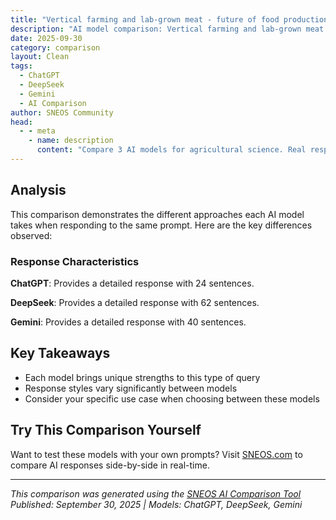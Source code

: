 ```yaml
---
title: "Vertical farming and lab-grown meat - future of food production"
description: "AI model comparison: Vertical farming and lab-grown meat - future of food production..."
date: 2025-09-30
category: comparison
layout: Clean
tags:
  - ChatGPT
  - DeepSeek
  - Gemini
  - AI Comparison
author: SNEOS Community
head:
  - - meta
    - name: description
      content: "Compare 3 AI models for agricultural science. Real responses from ChatGPT, DeepSeek, Gemini with detailed analysis."
---
```


<ChatComparison
  title="Vertical farming and lab-grown meat - future of food production"
  prompt="Vertical farming and lab-grown meat - future of food production"
  :responses='{
    "ChatGPT": "Certainly! Here\u2019s an overview of **vertical farming** and **lab-grown meat** as the future of food production:\n\n---\n\n### Vertical Farming\n\n**What is it?**  \nVertical farming involves growing crops in vertically stacked layers, often integrated into controlled-environment agriculture (CEA) systems such as skyscrapers, shipping containers, or repurposed warehouses.\n\n**Advantages:**\n- **Space Efficiency:** Maximizes crop yield per square foot, ideal for urban settings with limited land.\n- **Year-Round Production:** Controlled environments allow for continuous crop production regardless of season or climate.\n- **Reduced Water Usage:** Uses hydroponics, aeroponics, or aquaponics systems that consume significantly less water than traditional farming.\n- **Less Pesticide Use:** Controlled environments reduce or eliminate the need for pesticides.\n- **Reduced Transportation Emissions:** Located close to urban consumers, lowering the carbon footprint related to food transport.\n\n**Challenges:**\n- High initial setup and operational costs due to technology and energy use.\n- Energy consumption can be significant, especially for lighting and climate control.\n- Crop variety may be limited primarily to leafy greens, herbs, and some fruits.\n\n---\n\n### Lab-Grown Meat (Cultured Meat)\n\n**What is it?**  \nLab-grown meat is produced by culturing animal cells in vitro, creating real meat without raising or slaughtering animals.\n\n**Advantages:**\n- **Environmental Impact:** Potentially lower greenhouse gas emissions, water usage, and land requirements compared to traditional livestock farming.\n- **Animal Welfare:** Eliminates the need to raise and slaughter animals.\n- **Food Security:** Can be produced anywhere, reducing reliance on farmland and vulnerable supply chains.\n- **Customization:** Composition can be controlled to reduce fat, increase nutrients, or tailor taste and texture.\n\n**Challenges:**\n- **Cost:** Currently expensive to produce, though costs are rapidly decreasing with technological advances.\n- **Scaling:** Scaling up production to meet global demand remains a technical and economic hurdle.\n- **Regulatory and Consumer Acceptance:** Regulatory frameworks are still evolving; consumer perception and willingness to adopt cultured meat vary by region.\n\n---\n\n### The Future Outlook\n\n- Both technologies offer promising solutions to address challenges posed by global population growth, climate change, and sustainability concerns.\n- Integration with renewable energy and advances in biotechnology and AI could further improve efficiency and reduce costs.\n- Vertical farming and lab-grown meat may complement traditional agriculture, contributing to a diversified, resilient, and sustainable food system.\n\n---\n\nIf you want, I can provide detailed examples, statistics, or discuss potential socio-economic impacts related to these food production innovations!",
    "DeepSeek": "Of course. Let\u0027s dive into the future of food production, focusing on vertical farming and lab-grown meat. These two technologies represent a paradigm shift from traditional agriculture, aiming to address some of its most pressing challenges.\n\n### The Core Problem: Why We Need Alternatives\n\nTraditional agriculture, while the bedrock of our civilization, faces immense strain:\n\n*   **Land Use:** Agriculture uses about 50% of the world\u0027s habitable land, a major driver of deforestation and biodiversity loss.\n*   **Water Consumption:** It accounts for ~70% of global freshwater use.\n*   **Emissions:** Livestock alone contributes nearly 15% of all anthropogenic greenhouse gas emissions.\n*   **Supply Chain Vulnerability:** Long supply chains are vulnerable to disruption (as seen during the pandemic) and result in food waste.\n*   **Population Growth:** By 2050, we\u0027ll need to feed nearly 10 billion people, a task for which current methods may be insufficient.\n\nVertical farming and lab-grown meat offer solutions to these specific issues.\n\n---\n\n### 1. Vertical Farming: Growing Up, Not Out\n\n**What it is:** The practice of growing crops in vertically stacked layers, often in controlled environments like warehouses or shipping containers, using hydroponics, aeroponics, or aquaponics.\n\n**Key Advantages:**\n\n*   **Massive Land Efficiency:** Grows 10x to 100x more food per square meter than traditional farms. It can be done in urban centers, reducing transport distance.\n*   **Extreme Water Savings:** Uses up to 95% less water by recycling it in a closed-loop system.\n*   **Year-Round, Weather-Independent Production:** Not subject to droughts, floods, or pests, ensuring a consistent, reliable yield.\n*   **No Pesticides:** The sealed environment eliminates the need for harmful chemical pesticides.\n*   **Fresher Produce \u0026 Reduced Food Miles:** Food can be grown directly in cities, reaching consumers within hours of harvest.\n\n**Current Challenges \u0026 Limitations:**\n\n*   **High Initial Capital Cost:** Setting up a high-tech facility with LED lighting, climate control, and robotics is expensive.\n*   **High Energy Consumption:** The \u0022Achilles\u0027 heel\u0022 of vertical farming. The energy for LEDs and climate control can be significant, though renewable energy and efficiency gains are helping.\n*   **Limited Crop Variety:** Currently, it\u0027s economically viable mostly for high-value, fast-growing leafy greens (lettuce, kale, herbs) and some strawberries. It\u0027s not suitable for staple crops like wheat, corn, or rice.\n*   **Technical Expertise:** Requires a skilled workforce of agronomists and engineers.\n\n**The Future:** The focus is on driving down energy costs with more efficient LEDs and integrating renewable energy. We\u0027ll also see more automation with AI and robotics managing everything from seeding to harvesting.\n\n---\n\n### 2. Lab-Grown Meat (Cultivated Meat): Meat Without the Animal\n\n**What it is:** Also known as cultivated or cell-based meat, it is genuine animal meat produced by cultivating animal cells in a bioreactor, bypassing the need to raise and slaughter entire animals.\n\n**The Process (Simplified):**\n1.  **Cell Collection:** A small sample of stem cells is painlessly taken from a living animal (via biopsy).\n2.  **Cell Cultivation:** The cells are placed in a nutrient-rich culture medium (containing amino acids, sugars, vitamins) inside a bioreactor.\n3.  **Structuring:** The cells multiply and are encouraged to form muscle tissue (myofibers). Scaffolding is often used to give the meat a desired structure (like a steak).\n4.  **Harvesting:** The final product is harvested, cooked, and consumed.\n\n**Key Advantages:**\n\n*   **Dramatically Lower Environmental Impact:** Estimates suggest reductions of up to 95% in land use and 75-95% in water use and greenhouse gas emissions compared to conventional beef.\n*   **Elimination of Animal Slaughter:** Aligns with ethical concerns for animal welfare.\n*   **Reduced Zoonotic Disease Risk:** No crowded, unsanitary factory farms, lowering the risk of diseases like avian flu or swine flu jumping to humans.\n*   **Controlled Nutrition:** The fat content and nutritional profile can be precisely engineered to be healthier.\n*   **Food Safety:** Produced in a sterile, lab-like environment, free from fecal contamination and antibiotics.\n\n**Current Challenges \u0026 Limitations:**\n\n*   **Extremely High Cost:** The first lab-grown burger in 2013 cost $330,000. Prices have dropped dramatically (into the hundreds per burger), but it\u0027s still not cost-competitive with conventional meat.\n*   **Scaling Up Production:** Moving from small labs to massive, cost-effective bioreactor facilities is the industry\u0027s biggest hurdle.\n*   **Regulatory Hurdles:** Gaining approval from bodies like the FDA and USDA (which it has now received in the US and Singapore) is a complex and lengthy process.\n*   **The \u0022Yuck\u0022 Factor \u0026 Consumer Acceptance:** Some consumers are hesitant about \u0022lab-made\u0022 food, viewing it as unnatural.\n*   **Fetal Bovine Serum (FBS):** Historically, the growth medium relied on this expensive and ethically problematic serum from cow fetuses. The industry is racing to develop affordable, animal-free alternatives.\n\n**The Future:** The key is achieving price parity with conventional meat through technological breakthroughs in cell lines and growth media. We\u0027ll likely see hybrid products first (e.g., blended plant-based and cultivated meat) before 100% cultivated steaks become mainstream.\n\n---\n\n### The Synergistic Future of Food\n\nThese two technologies are not in competition; they are complementary pillars of a more resilient and sustainable food system.\n\n*   **Vertical Farming** will supply the **fresh, leafy greens and vegetables** to urban populations.\n*   **Lab-Grown Meat** will supply the **protein** for meat-eaters, drastically reducing the environmental hoofprint of their diet.\n\nTogether, they could transform our relationship with food:\n\n*   **Resilient Cities:** Megacities could become more self-sufficient in food production.\n*   **Land Rewilding:** Vast tracts of farmland could be returned to nature, helping to combat climate change and restore biodiversity.\n*   **A More Ethical Plate:** Consumers could enjoy meat and fresh produce with a dramatically lower ethical and environmental cost.\n\n**Conclusion:**\n\nWhile challenges remain, vertical farming and lab-grown meat are not mere science fiction. They are rapidly evolving, commercially viable technologies that are already beginning to reshape our food landscape. They represent a necessary and powerful evolution in how we feed our growing planet\u2014one that is more efficient, humane, and sustainable. The farm of the future may be a combination of a sun-drenched field for staple crops, a vertical farm on the city\u0027s edge for greens, and a clean food production facility for meat.",
    "Gemini": "## Vertical Farming and Lab-Grown Meat: Promising Pillars of the Future of Food Production\n\nBoth vertical farming and lab-grown meat (also known as cultivated or cell-based meat) are innovative technologies poised to revolutionize food production. They offer potential solutions to the growing challenges of feeding a rapidly increasing global population while minimizing environmental impact.\n\n**Vertical Farming:**\n\n**What is it?**  Vertical farming involves growing crops in vertically stacked layers, often indoors in controlled environments. It utilizes technologies like hydroponics, aeroponics, and aquaponics to deliver nutrients directly to plant roots.\n\n**Potential Benefits:**\n\n*   **Increased Yield:** Significantly higher yields per square foot compared to traditional agriculture due to controlled environment and year-round production.\n*   **Reduced Land Use:**  Minimal land required, allowing for food production in urban areas, reducing transportation distances and carbon footprint.\n*   **Water Conservation:**  Recirculating water systems dramatically reduce water usage compared to conventional farming.\n*   **Pesticide \u0026 Herbicide Reduction:** Controlled environments minimize pest and disease pressure, reducing the need for harmful chemicals.\n*   **Climate Control:**  Year-round production regardless of external weather conditions, ensuring consistent supply.\n*   **Improved Food Quality:**  Controlled environment allows for optimized growing conditions, potentially leading to higher nutrient content and better taste.\n*   **Job Creation:**  New opportunities in technology, engineering, and agriculture in urban settings.\n\n**Challenges:**\n\n*   **High Initial Investment:** Setting up a vertical farm requires significant capital expenditure for infrastructure, technology, and energy systems.\n*   **Energy Consumption:** Artificial lighting and climate control can be energy-intensive, leading to high operational costs and potential environmental impact if not powered by renewable sources.\n*   **Limited Crop Variety:** Currently, vertical farming is most effective for leafy greens, herbs, and some fruits and vegetables. Expanding to staple crops like grains and rice is a challenge.\n*   **Technical Expertise:**  Requires skilled labor to manage the complex systems and optimize growing conditions.\n*   **Profitability Concerns:**  Balancing high initial investment and operational costs with competitive pricing remains a challenge for widespread adoption.\n\n**Lab-Grown Meat (Cultivated/Cell-Based Meat):**\n\n**What is it?**  Lab-grown meat is produced by cultivating animal cells in a laboratory setting, eliminating the need to raise and slaughter livestock. It involves extracting cells from an animal, nurturing them in a bioreactor with nutrients, and allowing them to multiply and differentiate into muscle tissue.\n\n**Potential Benefits:**\n\n*   **Reduced Environmental Impact:** Significantly reduces greenhouse gas emissions, land use, and water consumption compared to traditional animal agriculture.\n*   **Ethical Considerations:** Eliminates the need for animal slaughter, addressing ethical concerns about animal welfare.\n*   **Food Security:**  Provides a more sustainable and efficient way to produce meat, contributing to food security for a growing population.\n*   **Reduced Risk of Disease:**  Controlled production environment minimizes the risk of zoonotic diseases and contamination with pathogens like E. coli and Salmonella.\n*   **Customization:** Potential to tailor the nutritional profile of meat, such as reducing saturated fat or adding essential nutrients.\n*   **Consistent Product Quality:**  Controlled environment ensures consistent quality and taste of the final product.\n\n**Challenges:**\n\n*   **High Production Costs:** Currently, lab-grown meat is significantly more expensive to produce than conventionally farmed meat, hindering widespread adoption.\n*   **Scalability:** Scaling up production to meet global demand is a major challenge, requiring significant investment in infrastructure and technology.\n*   **Consumer Acceptance:**  Public perception and acceptance of lab-grown meat remain a hurdle, with concerns about safety, taste, and the \u0022naturalness\u0022 of the product.\n*   **Regulatory Framework:** Clear and consistent regulatory frameworks are needed to ensure the safety and labeling of lab-grown meat products.\n*   **Energy Consumption:** The energy requirements for cell cultivation and bioreactor operation can be significant, depending on the technology and energy source used.\n*   **Nutrient Source for Cells:**  The growth medium used to cultivate cells can be expensive and may contain components derived from animals, potentially undermining the ethical benefits of the technology.\n\n**Conclusion:**\n\nBoth vertical farming and lab-grown meat offer compelling solutions to address the challenges of feeding a growing population sustainably. While they face significant hurdles in terms of cost, scalability, and consumer acceptance, ongoing research and development are continually addressing these issues.\n\n**The future likely involves a combination of traditional agriculture, vertical farming, and lab-grown meat to meet the diverse needs of the global population.** Vertical farming may initially focus on high-value crops like leafy greens and herbs, while lab-grown meat gradually integrates into the market, starting with niche products and eventually becoming a more mainstream option.\n\n**Ultimately, the success of these technologies will depend on factors such as technological advancements, cost reductions, government policies, and consumer preferences. However, their potential to revolutionize food production and contribute to a more sustainable future is undeniable.**\n"
  }'
  published-date="11:47"
/>

## Analysis

This comparison demonstrates the different approaches each AI model takes when responding to the same prompt. Here are the key differences observed:

### Response Characteristics

**ChatGPT**: Provides a detailed response with 24 sentences. 

**DeepSeek**: Provides a detailed response with 62 sentences. 

**Gemini**: Provides a detailed response with 40 sentences. 

## Key Takeaways

- Each model brings unique strengths to this type of query
- Response styles vary significantly between models
- Consider your specific use case when choosing between these models

## Try This Comparison Yourself

Want to test these models with your own prompts? Visit [SNEOS.com](https://sneos.com) to compare AI responses side-by-side in real-time.

---

*This comparison was generated using the [SNEOS AI Comparison Tool](https://sneos.com)*
*Published: September 30, 2025 | Models: ChatGPT, DeepSeek, Gemini*
